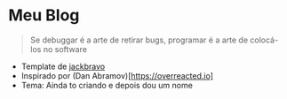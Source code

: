 # Meu Blog

> Se debuggar é a arte de retirar bugs, programar é a arte de colocá-los no software

-   Template de [jackbravo](https://jackbravo.github.io/gatsby-starter-i18n-blog/)
-   Inspirado por (Dan Abramov)[https://overreacted.io]
-   Tema: Ainda to criando e depois dou um nome
